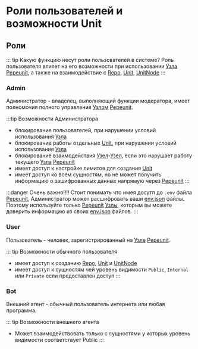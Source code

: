 # Роли пользователей и возможности Unit

## Роли

::: tip Какую функцию несут роли пользователей в системе?
Роль пользователя влияет на его возможности при использовании [Узла](/definitions#instance) [Pepeunit](/conception/overview), а также на взаимодействие с [Repo](/definitions#repo), [Unit](/definitions#unit), [UnitNode](/definitions#unitnode)
:::

### Admin

Aдминистратор - владелец, выполняющий функции модератора, имеет полномочия полного управления [Узлом](/definitions#instance) [Pepeunit](/conception/overview).

:::tip Возможности Администратора
- блокирование пользователей, при нарушении условий использования [Узла](/definitions#instance)
- блокирование работы отдельных [Unit](/definitions#unit), при нарушении условий использования [Узла](/definitions#instance)
- блокирование взаимодействия [Узел](/definitions#instance)-[Узел](/definitions#instance), если это нарушает работу текущего [Узла](/definitions#instance) [Pepeunit](/conception/overview)
- имеет доступ к настройке лимитов для создания [Unit](/definitions#unit)
- имеет доступ ко всем сущностям, но не может получить информацию о зашифрованных данных напрямую через [Pepeunit](/conception/overview)
:::

:::danger Очень важно!!!!
Стоит понимать что имея досутп до `.env` файла [Pepeunit](/conception/overview), Администратор может расшифровать ваши [env.json](/definitions#env-json) файлы. Поэтому используйте только [Pepeunit](/conception/overview) [Узлы](/definitions#instance), которым вы можете доверить информацию из своих [env.json](/definitions#env-json) файлов.
:::

### User

Пользователь - человек, зарегистрированный на [Узле](/definitions#instance) [Pepeunit](/conception/overview).

::: tip Возможности обычного пользователя
- имеет доступ к созданию [Repo](/definitions#repo), [Unit](/definitions#unit) и [UnitNode](/definitions#unitnode)
- имеет доступ к сущностям чей уровень видимости `Public`, `Internal` или `Private` если предоставлен доступ
:::

### Bot

Внешний агент - обычный пользователь интернета или любая программа.

::: tip Возможности внешнего агента
- Может взаимодействовать только с сущностями у которых уровень видимости соответствует Public
:::